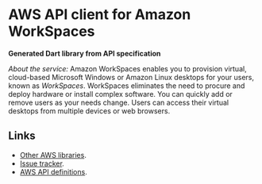 # AWS API client for Amazon WorkSpaces

**Generated Dart library from API specification**

*About the service:*
Amazon WorkSpaces enables you to provision virtual, cloud-based Microsoft
Windows or Amazon Linux desktops for your users, known as <i>WorkSpaces</i>.
WorkSpaces eliminates the need to procure and deploy hardware or install
complex software. You can quickly add or remove users as your needs change.
Users can access their virtual desktops from multiple devices or web
browsers.

## Links

- [Other AWS libraries](https://github.com/agilord/aws_client/tree/master/generated).
- [Issue tracker](https://github.com/agilord/aws_client/issues).
- [AWS API definitions](https://github.com/aws/aws-sdk-js/tree/master/apis).

